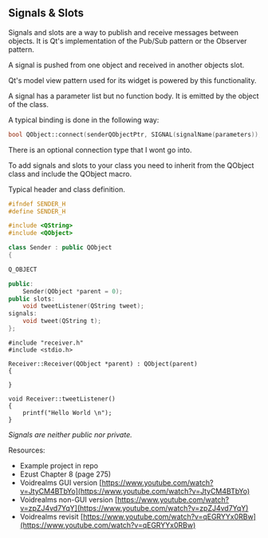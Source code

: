 ## Signals & Slots

Signals and slots are a way to publish and receive messages between objects. It is Qt's implementation of the Pub/Sub pattern or the Observer pattern.

A signal is pushed from one object and received in another objects slot.

Qt's model view pattern used for its widget is powered by this functionality.

A signal has a parameter list but no function body. It is emitted by the object of the class.

A typical binding is done in the following way:

```cpp
bool QObject::connect(senderQObjectPtr, SIGNAL(signalName(parameters)), receiverQObjectPtr, SLOT(slotName(parameters);
```

There is an optional connection type that I wont go into.

To add signals and slots to your class you need to inherit from the QObject class and include the QObject macro.

Typical header and class definition.

```cpp
#ifndef SENDER_H
#define SENDER_H

#include <QString>
#include <QObject>

class Sender : public QObject
{

Q_OBJECT

public:
    Sender(QObject *parent = 0);
public slots:
    void tweetListener(QString tweet);    
signals:
    void tweet(QString t);
};
```

```
#include "receiver.h"
#include <stdio.h>

Receiver::Receiver(QObject *parent) : QObject(parent)
{

}

void Receiver::tweetListener()
{
    printf("Hello World \n");
}
```

_Signals are neither public nor private._

Resources:

* Example project in repo
* Ezust Chapter 8 \(page 275\)
* Voidrealms GUI version [https://www.youtube.com/watch?v=JtyCM4BTbYo](https://www.youtube.com/watch?v=JtyCM4BTbYo)
* Voidrealms non-GUI version [https://www.youtube.com/watch?v=zpZJ4vd7YqY](https://www.youtube.com/watch?v=zpZJ4vd7YqY)
* Voidrealms revisit [https://www.youtube.com/watch?v=qEGRYYx0RBw](https://www.youtube.com/watch?v=qEGRYYx0RBw)



